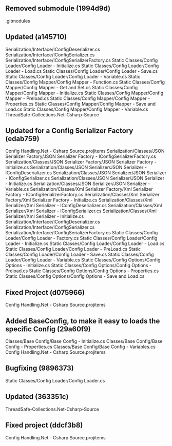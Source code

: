   
## Removed submodule (1994d9d)  

.gitmodules
  
## Updated (a145710)  

Serialization/Interface/IConfigDeserializer.cs
Serialization/Interface/IConfigSerializer.cs
Serialization/Interface/IConfigSerializerFactory.cs
Static Classes/Config Loader/Config Loader - Initialize.cs
Static Classes/Config Loader/Config Loader - Load.cs
Static Classes/Config Loader/Config Loader - Save.cs
Static Classes/Config Loader/Config Loader - Variable.cs
Static Classes/Config Mapper/Config Mapper - Function.cs
Static Classes/Config Mapper/Config Mapper - Get and Set.cs
Static Classes/Config Mapper/Config Mapper - Initialize.cs
Static Classes/Config Mapper/Config Mapper - Preload.cs
Static Classes/Config Mapper/Config Mapper - Properties.cs
Static Classes/Config Mapper/Config Mapper - Save and Load.cs
Static Classes/Config Mapper/Config Mapper - Variable.cs
ThreadSafe-Collections.Net-Csharp-Source
  
## Updated for a Config Serializer Factory (edab759)  

Config Handling.Net - Csharp Source.projitems
Serialization/Classes/JSON Serializer Factory/JSON Serializer Factory - IConfigSerializerFactory.cs
Serialization/Classes/JSON Serializer Factory/JSON Serializer Factory - Initialize.cs
Serialization/Classes/JSON Serializer/JSON Serializer - IConfigDeserializer.cs
Serialization/Classes/JSON Serializer/JSON Serializer - IConfigSerializer.cs
Serialization/Classes/JSON Serializer/JSON Serializer - Initialize.cs
Serialization/Classes/JSON Serializer/JSON Serializer - Variable.cs
Serialization/Classes/Xml Serializer Factory/Xml Serializer Factory - IConfigSerializerFactory.cs
Serialization/Classes/Xml Serializer Factory/Xml Serializer Factory - Initialize.cs
Serialization/Classes/Xml Serializer/Xml Serializer - IConfigDeserializer.cs
Serialization/Classes/Xml Serializer/Xml Serializer - IConfigSerializer.cs
Serialization/Classes/Xml Serializer/Xml Serializer - Initialize.cs
Serialization/Interface/IConfigDeserializer.cs
Serialization/Interface/IConfigSerializer.cs
Serialization/Interface/IConfigSerializerFactory.cs
Static Classes/Config Loader/Config Loader - Factory.cs
Static Classes/Config Loader/Config Loader - Initialize.cs
Static Classes/Config Loader/Config Loader - Load.cs
Static Classes/Config Loader/Config Loader - PreLoad.cs
Static Classes/Config Loader/Config Loader - Save.cs
Static Classes/Config Loader/Config Loader - Variable.cs
Static Classes/Config Options/Config Options - Initialize.cs
Static Classes/Config Options/Config Options - Preload.cs
Static Classes/Config Options/Config Options - Properties.cs
Static Classes/Config Options/Config Options - Save and Load.cs
  
## Fixed Project (d075966)  

Config Handling.Net - Csharp Source.projitems
  
## Added BaseConfig, to make it easy to loads the specific Config (29a60f9)  

Classes/Base Config/Base Config - Initialize.cs
Classes/Base Config/Base Config - Properties.cs
Classes/Base Config/Base Config - Variables.cs
Config Handling.Net - Csharp Source.projitems
  
## Bugfixing (9896373)  

Static Classes/Config Loader/Config Loader.cs
  
## Updated (363351c)  

ThreadSafe-Collections.Net-Csharp-Source
  
## Fixed project (ddcf3b8)  

Config Handling.Net - Csharp Source.projitems
